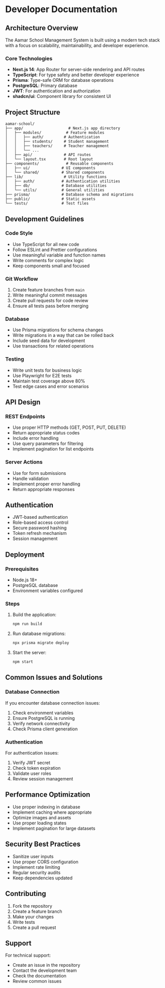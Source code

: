 # Developer Documentation

## Architecture Overview

The Aamar School Management System is built using a modern tech stack with a focus on scalability, maintainability, and developer experience.

### Core Technologies

- **Next.js 14**: App Router for server-side rendering and API routes
- **TypeScript**: For type safety and better developer experience
- **Prisma**: Type-safe ORM for database operations
- **PostgreSQL**: Primary database
- **JWT**: For authentication and authorization
- **shadcn/ui**: Component library for consistent UI

## Project Structure

```
aamar-school/
├── app/                    # Next.js app directory
│   ├── modules/           # Feature modules
│   │   ├── auth/         # Authentication
│   │   ├── students/     # Student management
│   │   ├── teachers/     # Teacher management
│   │   └── ...
│   ├── api/              # API routes
│   └── layout.tsx        # Root layout
├── components/            # Reusable components
│   ├── ui/              # UI components
│   └── shared/          # Shared components
├── lib/                  # Utility functions
│   ├── auth/            # Authentication utilities
│   ├── db/              # Database utilities
│   └── utils/           # General utilities
├── prisma/              # Database schema and migrations
├── public/              # Static assets
└── tests/               # Test files
```

## Development Guidelines

### Code Style

- Use TypeScript for all new code
- Follow ESLint and Prettier configurations
- Use meaningful variable and function names
- Write comments for complex logic
- Keep components small and focused

### Git Workflow

1. Create feature branches from `main`
2. Write meaningful commit messages
3. Create pull requests for code review
4. Ensure all tests pass before merging

### Database

- Use Prisma migrations for schema changes
- Write migrations in a way that can be rolled back
- Include seed data for development
- Use transactions for related operations

### Testing

- Write unit tests for business logic
- Use Playwright for E2E tests
- Maintain test coverage above 80%
- Test edge cases and error scenarios

## API Design

### REST Endpoints

- Use proper HTTP methods (GET, POST, PUT, DELETE)
- Return appropriate status codes
- Include error handling
- Use query parameters for filtering
- Implement pagination for list endpoints

### Server Actions

- Use for form submissions
- Handle validation
- Implement proper error handling
- Return appropriate responses

## Authentication

- JWT-based authentication
- Role-based access control
- Secure password hashing
- Token refresh mechanism
- Session management

## Deployment

### Prerequisites

- Node.js 18+
- PostgreSQL database
- Environment variables configured

### Steps

1. Build the application:
   ```bash
   npm run build
   ```

2. Run database migrations:
   ```bash
   npx prisma migrate deploy
   ```

3. Start the server:
   ```bash
   npm start
   ```

## Common Issues and Solutions

### Database Connection

If you encounter database connection issues:
1. Check environment variables
2. Ensure PostgreSQL is running
3. Verify network connectivity
4. Check Prisma client generation

### Authentication

For authentication issues:
1. Verify JWT secret
2. Check token expiration
3. Validate user roles
4. Review session management

## Performance Optimization

- Use proper indexing in database
- Implement caching where appropriate
- Optimize images and assets
- Use proper loading states
- Implement pagination for large datasets

## Security Best Practices

- Sanitize user inputs
- Use proper CORS configuration
- Implement rate limiting
- Regular security audits
- Keep dependencies updated

## Contributing

1. Fork the repository
2. Create a feature branch
3. Make your changes
4. Write tests
5. Create a pull request

## Support

For technical support:
- Create an issue in the repository
- Contact the development team
- Check the documentation
- Review common issues 
